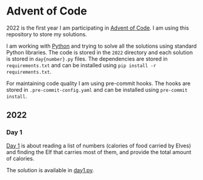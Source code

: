 # Advent of Code

2022 is the first year I am participating in [Advent of Code](https://adventofcode.com/). I am using this repository to store my solutions.

I am working with [Python](https://www.python.org/) and trying to solve all the solutions using standard Python libraries. The code is stored in the `2022` directory and each solution is stored in `day{number}.py` files. The dependencies are stored in `requirements.txt` and can be installed using `pip install -r requirements.txt`.

For maintaining code quality I am using pre-commit hooks. The hooks are stored in `.pre-commit-config.yaml` and can be installed using `pre-commit install`.

## 2022

### Day 1

[Day 1](https://adventofcode.com/2022/day/1) is about reading a list of numbers (calories of food carried by Elves) and finding the Elf that carries most of them, and provide the total amount of calories.

The solution is available in [day1.py](2022/day1.py).
